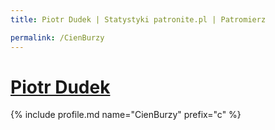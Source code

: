 ```yaml
---
title: Piotr Dudek | Statystyki patronite.pl | Patromierz

permalink: /CienBurzy
---
```


# [Piotr Dudek](https://patronite.pl/CienBurzy)

{% include profile.md name="CienBurzy" prefix="c" %}
